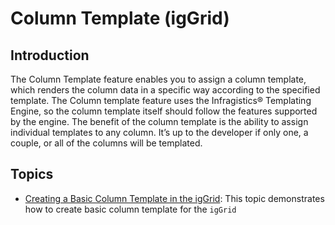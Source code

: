 ﻿<!--
|metadata|
{
    "fileName": "iggrid-column-template",
    "controlName": "igGrid",
    "tags": ["Grids","Templating"]
}
|metadata|
-->

# Column Template (igGrid)

## Introduction

The Column Template feature enables you to assign a column template, which renders the column data in a specific way according to the specified template. The Column template feature uses the Infragistics® Templating Engine, so the column template itself should follow the features supported by the engine. The benefit of the column template is the ability to assign individual templates to any column. It’s up to the developer if only one, a couple, or all of the columns will be templated.

## Topics

- [Creating a Basic Column Template in the igGrid](Creating-a-Basic-Column-Template-in-the-igGrid.html): This topic demonstrates how to create basic column template for the `igGrid`





 

 


